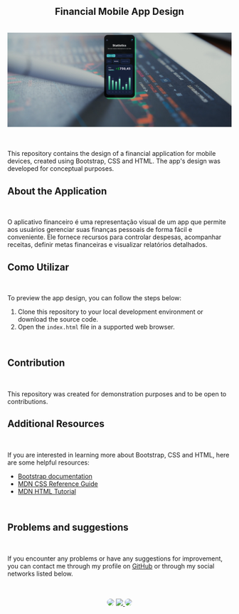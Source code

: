 <h2 align="center">Financial Mobile App Design</h2>
</br>

<div align="center">
<a href="https://github.com/SidneyTeodoroJr" target="_blank">
<img src="img/design_concept_finance_app.png" alt="gradient">
</a>
</div>
</br>
</br>


This repository contains the design of a financial application for mobile devices, created using Bootstrap, CSS and HTML. The app's design was developed for conceptual purposes.
</br>


## About the Application
</br>


O aplicativo financeiro é uma representação visual de um app que permite aos usuários gerenciar suas finanças pessoais de forma fácil e conveniente. Ele fornece recursos para controlar despesas, acompanhar receitas, definir metas financeiras e visualizar relatórios detalhados.
</br>


## Como Utilizar
</br>


To preview the app design, you can follow the steps below:

1. Clone this repository to your local development environment or download the source code.
2. Open the `index.html` file in a supported web browser.
</br>

## Contribution
</br>


This repository was created for demonstration purposes and to be open to contributions.
</br>


## Additional Resources
</br>

If you are interested in learning more about Bootstrap, CSS and HTML, here are some helpful resources:

- [Bootstrap documentation](https://getbootstrap.com/docs)
- [MDN CSS Reference Guide](https://developer.mozilla.org/pt-BR/docs/Web/CSS/Reference)
- [MDN HTML Tutorial](https://developer.mozilla.org/pt-BR/docs/Web/HTML)
</br>


## Problems and suggestions
</br>

If you encounter any problems or have any suggestions for improvement, you can contact me through my profile on <a href="https://github.com/SidneyTeodoroJr" target="_blank">GitHub</a> or through my social networks listed below.

</br>
</br>

<div align="center">
<a href="https://www.facebook.com/profile.php?id=100091086461235" target="_blank"><img src="https://img.shields.io/badge/-Facebook-%230077B5?style=for-the-badge&logo=facebook&logoColor=white" style="border-radius: 30px" target="_blank"></a>
<a href="https://www.instagram.com/sidneyteodoroaraujo" target="_blank"><img src="https://img.shields.io/badge/-Instagram-%23E4405F?style=for-the-badge&logo=instagram&logoColor=white"</a>
<a href="https://www.linkedin.com/in/sidney-teodoro-4a4a8119b?lipi=urn%3Ali%3Apage%3Ad_flagship3_profile_view_base_contact_details%3B%2FevuTOiSSJS2hWGCZgtZiQ%3D%3D" target="_blank"><img src="https://img.shields.io/badge/-LinkedIn-%230077B5?style=for-the-badge&logo=linkedin&logoColor=white" style="border-radius: 30px" target="_blank"></a>
</div>
